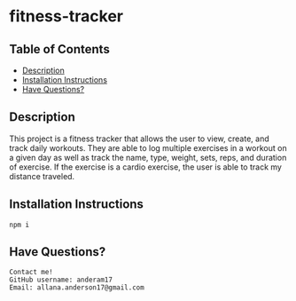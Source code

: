 # fitness-tracker 

## Table of Contents 

* [Description](#description)
*  [Installation Instructions](#installation-instructions)
*  [Have Questions?](#have-questions)

## Description
This project is a fitness tracker that allows the user to view, create, and track daily workouts. They are able to log multiple exercises in a workout on a given day as well as track the name, type, weight, sets, reps, and duration of exercise. If the exercise is a cardio exercise, the user is able to track my distance traveled.

## Installation Instructions
    npm i

## Have Questions? 
    Contact me!
    GitHub username: anderam17
    Email: allana.anderson17@gmail.com
    